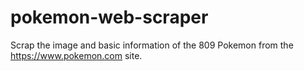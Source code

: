 # pokemon-web-scraper
Scrap the image and basic information of the 809 Pokemon from the https://www.pokemon.com site.
